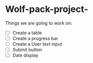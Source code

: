 # Wolf-pack-project-
Things we are going to work on:
- [ ] Create a table 
- [ ] Create a progress bar
- [ ] Create a User text input
- [ ] Submit button
- [ ] Date display